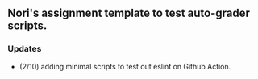 ## Nori's assignment template to test auto-grader scripts.

### Updates
- (2/10) adding minimal scripts to test out eslint on Github Action.
